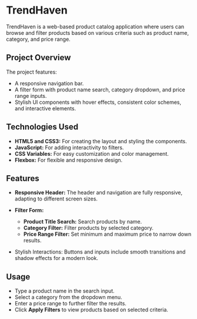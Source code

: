# TrendHaven

TrendHaven is a web-based product catalog application where users can browse and filter products based on various criteria such as product name, category, and price range.

## Project Overview

The project features:

- A responsive navigation bar.
- A filter form with product name search, category dropdown, and price range inputs.
- Stylish UI components with hover effects, consistent color schemes, and interactive elements.

## Technologies Used

- **HTML5 and CSS3:** For creating the layout and styling the components.
- **JavaScript:** For adding interactivity to filters.
- **CSS Variables:** For easy customization and color management.
- **Flexbox:** For flexible and responsive design.

## Features

- **Responsive Header:** The header and navigation are fully responsive, adapting to different screen sizes.

- **Filter Form:**

  - **Product Title Search:** Search products by name.
  - **Category Filter:** Filter products by selected category.
  - **Price Range Filter:** Set minimum and maximum price to narrow down results.

- Stylish Interactions: Buttons and inputs include smooth transitions and shadow effects for a modern look.

## Usage

- Type a product name in the search input.
- Select a category from the dropdown menu.
- Enter a price range to further filter the results.
- Click **Apply Filters** to view products based on selected criteria.
